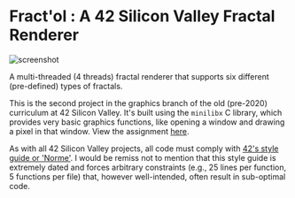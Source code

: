 # Fract'ol : A 42 Silicon Valley Fractal Renderer

![screenshot](/screenshots/42.png?raw=true)

A multi-threaded (4 threads) fractal renderer that supports six different (pre-defined) types of fractals.

This is the second project in the graphics branch of the old (pre-2020) curriculum at 42 Silicon Valley. It's built using the `minilibx` C library, which provides very basic graphics functions, like opening a window and drawing a pixel in that window. View the assignment [here](https://github.com/jakemgilfix/ft_fractol-Fractal-Fun/blob/master/fract_ol.en.pdf).

As with all 42 Silicon Valley projects, all code must comply with [42's style guide or 'Norme'](https://github.com/jakemgilfix/ft_fractol-Fractal-Fun/blob/master/norme.en.pdf). I would be remiss not to mention that this style guide is extremely dated and forces arbitrary constraints (e.g., 25 lines per function, 5 functions per file) that, however well-intended, often result in sub-optimal code.
